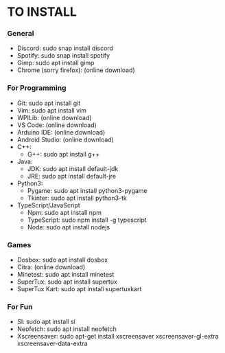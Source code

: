 # TO INSTALL

### General
- Discord: sudo snap install discord 
- Spotify: sudo snap install spotify
- Gimp: sudo apt install gimp
- Chrome (sorry firefox): (online download)

### For Programming
- Git: sudo apt install git
- Vim: sudo apt install vim
- WPILib: (online download)
- VS Code: (online download)
- Arduino IDE: (online download)
- Android Studio: (online download)
- C++:
  - G++: sudo apt install g++
- Java:
  - JDK: sudo apt install default-jdk
  - JRE: sudo apt install default-jre
- Python3:
  - Pygame: sudo apt install python3-pygame
  - Tkinter: sudo apt install python3-tk
- TypeScript/JavaScript
  - Npm: sudo apt install npm
  - TypeScript: sudo npm install -g typescript
  - Node: sudo apt install nodejs

### Games
- Dosbox: sudo apt install dosbox
- Citra: (online download)
- Minetest: sudo apt install minetest
- SuperTux: sudo apt install supertux
- SuperTux Kart: sudo apt install supertuxkart

### For Fun
- Sl: sudo apt install sl
- Neofetch: sudo apt install neofetch
- Xscreensaver: sudo apt-get install xscreensaver xscreensaver-gl-extra xscreensaver-data-extra
